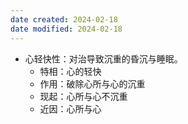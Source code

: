 ```yaml
---
date created: 2024-02-18
date modified: 2024-02-18
---
```

- 心轻快性：对治导致沉重的昏沉与睡眠。
    - 特相：心的轻快
    - 作用：破除心所与心的沉重
    - 现起：心所与心不沉重
    - 近因：心所与心
